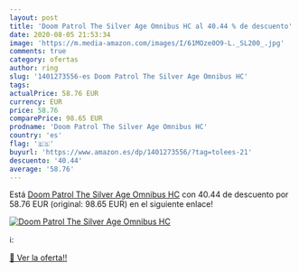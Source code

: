 ```yaml
---
layout: post
title: 'Doom Patrol The Silver Age Omnibus HC al 40.44 % de descuento'
date: 2020-08-05 21:53:34
image: 'https://m.media-amazon.com/images/I/61MOze0O9-L._SL200_.jpg'
comments: true
category: ofertas
author: ring
slug: '1401273556-es Doom Patrol The Silver Age Omnibus HC'
tags: 
actualPrice: 58.76 EUR
currency: EUR
price: 58.76
comparePrice: 98.65 EUR
prodname: 'Doom Patrol The Silver Age Omnibus HC'
country: 'es'
flag: '🇪🇸'
buyurl: 'https://www.amazon.es/dp/1401273556/?tag=tolees-21'
descuento: '40.44'
average: '58.76'
---
```


Está [Doom Patrol The Silver Age Omnibus HC](https://www.amazon.es/dp/1401273556/?tag=tolees-21) con 40.44 de descuento por 58.76 EUR (original: 98.65 EUR) en el siguiente enlace!

[![Doom Patrol The Silver Age Omnibus HC](https://m.media-amazon.com/images/I/61MOze0O9-L._SL200_.jpg)](https://www.amazon.es/dp/1401273556/?tag=tolees-21)

ℹ️:


[🛒 Ver la oferta!!](https://www.amazon.es/dp/1401273556/?tag=tolees-21)
